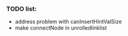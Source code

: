 ### TODO list:

- address problem with canInsertHintValSize
- make connectNode in unrolledlinklist

